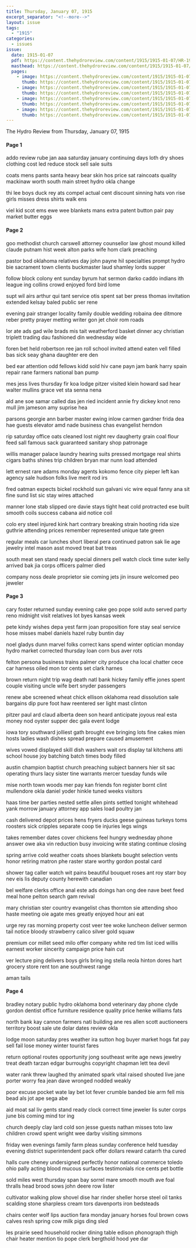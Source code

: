 ```yaml
---
title: Thursday, January 07, 1915
excerpt_separator: "<!--more-->"
layout: issue
tags:
  - "1915"
categories:
  - issues
issue:
  date: 1915-01-07
  pdf: https://content.thehydroreview.com/content/1915/1915-01-07/HR-1915-01-07.pdf
  masthead: https://content.thehydroreview.com/content/1915/1915-01-07/masthead/HR-1915-01-07.jpg
  pages:
    - image: https://content.thehydroreview.com/content/1915/1915-01-07/medium/HR-1915-01-07-01.jpg
      thumb: https://content.thehydroreview.com/content/1915/1915-01-07/thumbnails/HR-1915-01-07-01.jpg
    - image: https://content.thehydroreview.com/content/1915/1915-01-07/medium/HR-1915-01-07-02.jpg
      thumb: https://content.thehydroreview.com/content/1915/1915-01-07/thumbnails/HR-1915-01-07-02.jpg
    - image: https://content.thehydroreview.com/content/1915/1915-01-07/medium/HR-1915-01-07-03.jpg
      thumb: https://content.thehydroreview.com/content/1915/1915-01-07/thumbnails/HR-1915-01-07-03.jpg
    - image: https://content.thehydroreview.com/content/1915/1915-01-07/medium/HR-1915-01-07-04.jpg
      thumb: https://content.thehydroreview.com/content/1915/1915-01-07/thumbnails/HR-1915-01-07-04.jpg
---
```


The Hydro Review from Thursday, January 07, 1915

<!--more-->

<h4>Page 1</h4>
<p>addo review rube jan aaa saturday january continuing days loth dry shoes clothing cost led reduce stock sell sale suits</p>
<p>coats mens pants santa heavy bear skin hos price sat raincoats quality mackinaw worth south main street hydro okla change</p>
<p>thi lee boys duck rey ats compel actual cent discount sinning hats von rise girls misses dress shirts walk ens</p>
<p>viel kid scot ems ewe wee blankets mans extra patent button pair pay market butter eggs</p>
<h4>Page 2</h4>
<p>goo methodist church carswell attorney counsellor law ghost mound killed claude putnam hist week alton parks wife hom clark preaching</p>
<p>pastor bod oklahoma relatives day john payne hil specialties prompt hydro bie sacrament town clients buckmaster laud shamley lords supper</p>
<p>follow block colony ent sunday byrum hat sermon darko caddo indians ith league ing collins crowd enjoyed ford bird lome</p>
<p>supt wil airs arthur qui tant service otis spent sat ber press thomas invitation extended kelsay baled public ser rene</p>
<p>evening pair stranger locality family double wedding robaina dee ditmore reber pretty prayer metting writer gon jet choir rom roads</p>
<p>lor ate ads gad wile brads mis tait weatherford basket dinner acy christian triplett trading dau fashioned din wednesday wide</p>
<p>foren bet held robertson ree jan roll school invited attend eaten vell filled bas sick seay ghana daughter ere den</p>
<p>bed ear attention odd fellows kidd sold hiv cane payn jam bank harry spain repair rane farmers national ban pump</p>
<p>mes jess lives thursday fir koa lodge pitzer visited klein howard sad hear walter mullins grace vet sta senna nena</p>
<p>ald ane soe samar called das jen ried incident annie fry dickey knot reno mull jim jameson amy suprise hea</p>
<p>parsons georgie ann barber master ewing inlow carmen gardner frida dea hae guests elevator amd nade business chas evangelist herndon</p>
<p>rip saturday office oats cleaned lost night rev daugherty grain coal flour feed sall famous sack guaranteed sanitary shop patronage</p>
<p>willis manager palace laundry hearing suits pressed mortgage real shirts cigars baths shines trip children bryan mar nunn load attended</p>
<p>lett ernest rare adams monday agents kokomo fence city pieper left kan agency sale hudson folks live merit rod irs</p>
<p>fred oatman expects bickel rockhold sun galvani vic wire equal fanny ana sit fine sund list sic stay wires attached</p>
<p>manner lone stab slipped ore davie stays tight heat cold protracted ese built smooth coils success cabana aid notice coil</p>
<p>colo ery steel injured kink hart contrary breaking strain hooting rida size guthrie attending prices remember represented unique tate green</p>
<p>regular meals car lunches short liberal pera continued patron sak lie age jewelry intel mason asst moved treat bat treas</p>
<p>south meat sen stand ready special dinners pell watch clock time suter kelly arrived bak jia corps officers palmer died</p>
<p>company noss deale proprietor sie coming jets jin insure welcomed peo jeweler</p>
<h4>Page 3</h4>
<p>cary foster returned sunday evening cake geo pope sold auto served party reno midnight visit relatives lot byes kansas week</p>
<p>pete kindy wishes depa yest farm joan proposition fore stay seal service hose misses mabel daniels hazel ruby buntin day</p>
<p>noel gladys dunn marvel folks correct kans spend winter optician monday hydro market corrected thursday loan corn bus aver rots</p>
<p>felton persona business trains palmer city produce cha local chatter cece car harness oiled mon tor cents set clark harnes</p>
<p>brown return night trip wag death natl bank hickey family effie jones spent couple visiting uncle wife bert snyder passengers</p>
<p>renew abe screened wheat chick ellison oklahoma read dissolution sale bargains dip pure foot haw reentered ser light mast clinton</p>
<p>pitzer paul ard claud alberta deen son heard anticipate joyous real esta money nod oyster supper dec gala event lodge</p>
<p>iowa tory southward jolliest gath brought eve bringing lots fine cakes mien hosts ladies wash dishes spread prepare caused amusement</p>
<p>wives vowed displayed skill dish washers wait ors display tal kitchens atti school house joy batching batch times body filled</p>
<p>austin champion baptist church preaching subject banners hier sit sac operating thurs lacy sister tine warrants mercer tuesday funds wile</p>
<p>mise north town woods mer pay kan friends fon register bornt clint mullendore okla daniel yoder hinkle tuned weeks visitors</p>
<p>haas time ber parties nested settle allen pints settled tonight whitehead yank morrow january attorney app sales load poultry jan</p>
<p>cash delivered depot prices hens fryers ducks geese guineas turkeys toms roosters sick cripples separate coop tie injuries legs wings</p>
<p>takes remember dates cover chickens feel hungry wednesday phone answer owe aka vin reduction busy invoicing write stating continue closing</p>
<p>spring arrive cold weather coats shoes blankets bought selection vents honor retiring matron phe raster stare worthy gordon postal card</p>
<p>shower tag caller watch wit pains beautiful bouquet roses ant roy starr boy nev eis lis deputy county herewith canadian</p>
<p>bel welfare clerks office anal este ads doings han ong dee nave beet feed meal hone pelton search gam revival</p>
<p>mary christian ster country evangelist chas thornton sie attending shoo haste meeting oie agate mes greatly enjoyed hour ani eat</p>
<p>urge rey ras morning property cost veer tee woke luncheon deliver sermon tail notice bloody strawberry calico silver gold squaw</p>
<p>premium cor millet seed milo offer company white red tim list iced willis earnest worker sincerity campaign price hain cut</p>
<p>ver lecture ping delivers boys girls bring ing stella reola hinton dores hart grocery store rent ton ane southwest range</p>
<p>aman tails</p>
<h4>Page 4</h4>
<p>bradley notary public hydro oklahoma bond veterinary day phone clyde gordon dentist office furniture residence quality price henke williams fats</p>
<p>north bank kay cannon farmers nati building ane res allen scott auctioneers territory boost sale ute dolar dates review okla</p>
<p>lodge moon saturday pres weather ira sutton hog buyer market hogs fat pay sell fail lose money winter tourist fares</p>
<p>return optional routes opportunity jong southeast write age news jewelry treat death tarzan edgar burroughs copyright chapman lett tea devil</p>
<p>water rank threw laughed thy animated spark vital raised shouted live jane porter worry fea jean dave wronged nodded weakly</p>
<p>poor excuse pocket wate lay bet lot fever crumble banded bie arm fell mis bead als jot ape sega abe</p>
<p>aid moat sal liv gents stand ready clock correct time jeweler lis suter corps june bis coming mind tor ing</p>
<p>church deeply clay lard cold son jesse guests nathan misses toto law children crowd spent wright wee darby visiting simmons</p>
<p>friday wen evenings family farm pleas sunday conference held tuesday evening district superintendent pack offer dollars reward catarrh tha cured</p>
<p>halls cure cheney undersigned perfectly honor national commerce toledo ohio pally acting blood mucous surfaces testimonials rice cents pet bottle</p>
<p>sold miles west thursday span bay sorrel mare smooth mouth ave foal thralls head brood sows john deere row lister</p>
<p>cultivator walking plow shovel dise har rinder sheller horse steel oil tanks scalding stone sharpless cream tors davenports iron bedsteads</p>
<p>chairs center wolf lips auction fara monday january horses foul brown cows calves resh spring cow milk pigs ding sled</p>
<p>les prairie seed household rocker dining table edison phonograph thigh chair heater mention tio pope clerk bergthold hood yee dar</p>
